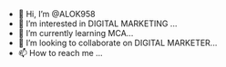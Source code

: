 - 👋 Hi, I’m @ALOK958
- 👀 I’m interested in DIGITAL MARKETING ...
- 🌱 I’m currently learning MCA...
- 💞️ I’m looking to collaborate on DIGITAL MARKETER...
- 📫 How to reach me ...

<!---
ALOK958/ALOK958 is a ✨ special ✨ repository because its `README.md` (this file) appears on your GitHub profile.
You can click the Preview link to take a look at your changes.
--->
